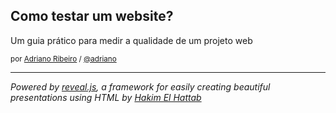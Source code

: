 ## Como testar um website?
Um guia prático para medir a qualidade de um projeto web

<small>por <a href="http://neuroniodigital.com.br">Adriano Ribeiro</a> / <a href="http://twitter.com/adriano">@adriano</a></small>

---

*Powered by [reveal.js](http://lab.hakim.se/reveal-js/), a framework for easily creating beautiful presentations using HTML by [Hakim El Hattab](http://hakim.se)*

